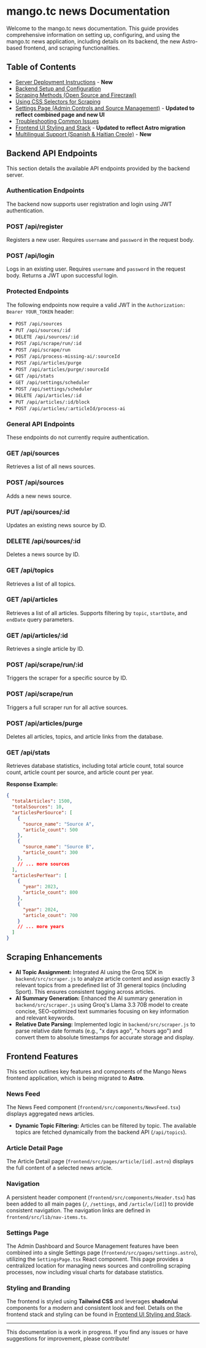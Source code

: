 # mango.tc news Documentation

Welcome to the mango.tc news documentation. This guide provides comprehensive information on setting up, configuring, and using the mango.tc news application, including details on its backend, the new Astro-based frontend, and scraping functionalities.

## Table of Contents

- [Server Deployment Instructions](../deployment.md) - **New**
- [Backend Setup and Configuration](backend-setup.md)
- [Scraping Methods (Open Source and Firecrawl)](scraping-methods.md)
- [Using CSS Selectors for Scraping](css-selectors.md)
- [Settings Page (Admin Controls and Source Management)](admin-ui.md) - **Updated to reflect combined page and new UI**
- [Troubleshooting Common Issues](troubleshooting.md)
- [Frontend UI Styling and Stack](frontend-ui.md) - **Updated to reflect Astro migration**
- [Multilingual Support (Spanish & Haitian Creole)](multilingual-support.md) - **New**

## Backend API Endpoints

This section details the available API endpoints provided by the backend server.

### Authentication Endpoints

The backend now supports user registration and login using JWT authentication.

### POST /api/register

Registers a new user. Requires `username` and `password` in the request body.

### POST /api/login

Logs in an existing user. Requires `username` and `password` in the request body. Returns a JWT upon successful login.

### Protected Endpoints

The following endpoints now require a valid JWT in the `Authorization: Bearer YOUR_TOKEN` header:

*   `POST /api/sources`
*   `PUT /api/sources/:id`
*   `DELETE /api/sources/:id`
*   `POST /api/scrape/run/:id`
*   `POST /api/scrape/run`
*   `POST /api/process-missing-ai/:sourceId`
*   `POST /api/articles/purge`
*   `POST /api/articles/purge/:sourceId`
*   `GET /api/stats`
*   `GET /api/settings/scheduler`
*   `POST /api/settings/scheduler`
*   `DELETE /api/articles/:id`
*   `PUT /api/articles/:id/block`
*   `POST /api/articles/:articleId/process-ai`

### General API Endpoints

These endpoints do not currently require authentication.

### GET /api/sources

Retrieves a list of all news sources.

### POST /api/sources

Adds a new news source.

### PUT /api/sources/:id

Updates an existing news source by ID.

### DELETE /api/sources/:id

Deletes a news source by ID.

### GET /api/topics

Retrieves a list of all topics.

### GET /api/articles

Retrieves a list of all articles. Supports filtering by `topic`, `startDate`, and `endDate` query parameters.

### GET /api/articles/:id

Retrieves a single article by ID.

### POST /api/scrape/run/:id

Triggers the scraper for a specific source by ID.

### POST /api/scrape/run

Triggers a full scraper run for all active sources.


### POST /api/articles/purge

Deletes all articles, topics, and article links from the database.

### GET /api/stats

Retrieves database statistics, including total article count, total source count, article count per source, and article count per year.

**Response Example:**

```json
{
  "totalArticles": 1500,
  "totalSources": 10,
  "articlesPerSource": [
    {
      "source_name": "Source A",
      "article_count": 500
    },
    {
      "source_name": "Source B",
      "article_count": 300
    },
    // ... more sources
  ],
  "articlesPerYear": [
    {
      "year": 2023,
      "article_count": 800
    },
    {
      "year": 2024,
      "article_count": 700
    }
    // ... more years
  ]
}
```

## Scraping Enhancements

- **AI Topic Assignment:** Integrated AI using the Groq SDK in `backend/src/scraper.js` to analyze article content and assign exactly 3 relevant topics from a predefined list of 31 general topics (including Sport). This ensures consistent tagging across articles.
- **AI Summary Generation:** Enhanced the AI summary generation in `backend/src/scraper.js` using Groq's Llama 3.3 70B model to create concise, SEO-optimized text summaries focusing on key information and relevant keywords.
- **Relative Date Parsing:** Implemented logic in `backend/src/scraper.js` to parse relative date formats (e.g., "x days ago", "x hours ago") and convert them to absolute timestamps for accurate storage and display.

## Frontend Features

This section outlines key features and components of the Mango News frontend application, which is being migrated to **Astro**.

### News Feed

The News Feed component (`frontend/src/components/NewsFeed.tsx`) displays aggregated news articles.

- **Dynamic Topic Filtering:** Articles can be filtered by topic. The available topics are fetched dynamically from the backend API (`/api/topics`).

### Article Detail Page

The Article Detail page (`frontend/src/pages/article/[id].astro`) displays the full content of a selected news article.

### Navigation

A persistent header component (`frontend/src/components/Header.tsx`) has been added to all main pages (`/`, `/settings`, and `/article/[id]`) to provide consistent navigation. The navigation links are defined in `frontend/src/lib/nav-items.ts`.

### Settings Page

The Admin Dashboard and Source Management features have been combined into a single Settings page (`frontend/src/pages/settings.astro`), utilizing the `SettingsPage.tsx` React component. This page provides a centralized location for managing news sources and controlling scraping processes, now including visual charts for database statistics.

### Styling and Branding

The frontend is styled using **Tailwind CSS** and leverages **shadcn/ui** components for a modern and consistent look and feel. Details on the frontend stack and styling can be found in [Frontend UI Styling and Stack](frontend-ui.md).

---

This documentation is a work in progress. If you find any issues or have suggestions for improvement, please contribute!

